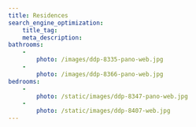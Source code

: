 ```yaml
---
title: Residences
search_engine_optimization:
    title_tag:
    meta_description:
bathrooms:
    -
        photo: /images/ddp-8335-pano-web.jpg
    -
        photo: /images/ddp-8366-pano-web.jpg
bedrooms:
    -
        photo: /static/images/ddp-8347-pano-web.jpg
    -
        photo: /static/images/ddp-8407-web.jpg
---
```


